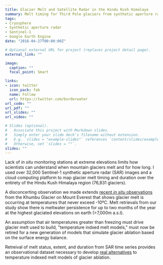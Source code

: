 ```yaml
---
title: Glacier Melt and Satellite Radar in the Hindu Kush Himalaya
summary: Melt timing for Third Pole glaciers from synthetic aperture radar time series.
tags:
- Cryosphere
- Synthetic aperture radar
- Sentinel-1
- Google Earth Engine
date: "2016-04-27T00:00:00Z"

# Optional external URL for project (replaces project detail page).
external_link: ""

image:
  caption: ""
  focal_point: Smart

links:
- icon: twitter
  icon_pack: fab
  name: Follow
  url: https://twitter.com/borderwater
url_code: ""
url_pdf: ""
url_slides: ""
url_video: ""

# Slides (optional).
#   Associate this project with Markdown slides.
#   Simply enter your slide deck's filename without extension.
#   E.g. `slides = "example-slides"` references `content/slides/example-slides.md`.
#   Otherwise, set `slides = ""`.
slides: ""
---
```


Lack of *in situ* monitoring stations at extreme elevations limits how scientists can understand when mountain glaciers melt and for how long. I used over 32,000 Sentinel-1 synthetic aperture radar (SAR) images and a cloud computing platform to map glacier melt timing and duration over the entirety of the Hindu Kush Himalaya region (76,831 glaciers).

A disconcerting observation we made extends [recent *in situ* observations]( https://doi.org/10.1175/BAMS-D-19-0198.1) from the Khumbu Glacier on Mount Everest that shows glacier melt is occurring at temperatures that never exceed -10ºC. Melt retrievals from our study show there is meltwater persistence for up to two months of the year at the highest glaciated elevations on earth (>7,000m a.s.l).

An assumption that air temperatures greater than freezing must drive glacier melt used to build, "temperature indxed melt models," must now be retired for a new generation of models that simulate glacier ablation based on the surface energy balance.

Retreival of melt status, extent, and duration from SAR time series provides an observational dataset necessary to develop [real alternatives](https://www.nature.com/articles/s41598-019-41657-5) to temperature indexed melt models of glacier ablation.

<!-- Global site tag (gtag.js) - Google Analytics -->
<script async src="https://www.googletagmanager.com/gtag/js?id=UA-177340127-1"></script>
<script>
  window.dataLayer = window.dataLayer || [];
  function gtag(){dataLayer.push(arguments);}
  gtag('js', new Date());

  gtag('config', 'UA-177340127-1');
</script>

